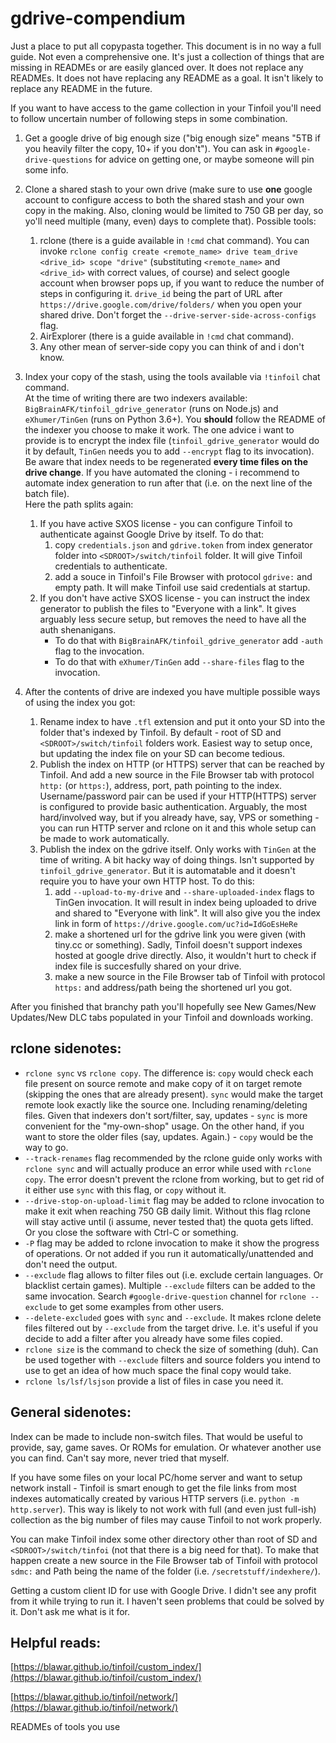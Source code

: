 # gdrive-compendium
Just a place to put all copypasta together. This document is in no way a full guide. Not even a comprehensive one. It's just a collection of things that are missing in READMEs or are easily glanced over. It does not replace any READMEs. It does not have replacing any README as a goal. It isn't likely to replace any README in the future.

If you want to have access to the game collection in your Tinfoil you'll need to follow uncertain number of following steps in some combination.

1. Get a google drive of big enough size ("big enough size" means "5TB if you heavily filter the copy, 10+ if you don't"). You can ask in `#google-drive-questions` for advice on getting one, or maybe someone will pin some info.

1. Clone a shared stash to your own drive (make sure to use **one** google account to configure access to both the shared stash and your own copy in the making. Also, cloning would be limited to 750 GB per day, so yo'll need multiple (many, even) days to complete that). Possible tools:
   1. rclone (there is a guide available in `!cmd` chat command). You can invoke `rclone config create <remote_name> drive team_drive <drive_id> scope "drive"` (substituting `<remote_name>` and `<drive_id>` with correct values, of course) and select google account when browser pops up, if you want to reduce the number of steps in configuring it. `drive_id` being the part of URL after `https://drive.google.com/drive/folders/` when you open your shared drive. Don't forget the `--drive-server-side-across-configs` flag.
   1. AirExplorer (there is a guide available in `!cmd` chat command).
   1. Any other mean of server-side copy you can think of and i don't know.

1. Index your copy of the stash, using the tools available via `!tinfoil` chat command.   
At the time of writing there are two indexers available: `BigBrainAFK/tinfoil_gdrive_generator` (runs on Node.js) and `eXhumer/TinGen` (runs on Python 3.6+). You **should** follow the README of the indexer you choose to make it work. The one advice i want to provide is to encrypt the index file (`tinfoil_gdrive_generator` would do it by default, `TinGen` needs you to add `--encrypt` flag to its invocation).   
Be aware that index needs to be regenerated **every time files on the drive change**. If you have automated the cloning - i recommend to automate index generation to run after that (i.e. on the next line of the batch file).  
Here the path splits again:
   1. If you have active SXOS license - you can configure Tinfoil to authenticate against Google Drive by itself. To do that:
      1. copy `credentials.json` and `gdrive.token` from index generator folder into `<SDROOT>/switch/tinfoil` folder. It will give Tinfoil credentials to authenticate.
      1. add a souce in Tinfoil's File Browser with protocol `gdrive:` and empty path. It will make Tinfoil use said credentials at startup.
   1. If you don't have active SXOS license - you can instruct the index generator to publish the files to "Everyone with a link". It gives arguably less secure setup, but removes the need to have all the auth shenanigans. 
      * To do that with `BigBrainAFK/tinfoil_gdrive_generator` add `-auth` flag to the invocation. 
      * To do that with `eXhumer/TinGen` add `--share-files` flag to the invocation.

1. After the contents of drive are indexed you have multiple possible ways of using the index you got:
   1. Rename index to have `.tfl` extension and put it onto your SD into the folder that's indexed by Tinfoil. By default - root of SD and `<SDROOT>/switch/tinfoil` folders work. Easiest way to setup once, but updating the index file on your SD can become tedious.
   1. Publish the index on HTTP (or HTTPS) server that can be reached by Tinfoil. And add a new source in the File Browser tab with protocol `http:` (or `https:`), address, port, path pointing to the index. Username/password pair can be used if your HTTP(HTTPS) server is configured to provide basic authentication. Arguably, the most hard/involved way, but if you already have, say, VPS or something - you can run HTTP server and rclone on it and this whole setup can be made to work automatically.
   1. Publish the index on the gdrive itself. Only works with `TinGen` at the time of writing. A bit hacky way of doing things. Isn't supported by `tinfoil_gdrive_generator`. But it is automatable and it doesn't require you to have your own HTTP host. To do this:
      1. add `--upload-to-my-drive` and `--share-uploaded-index` flags to TinGen invocation. It will result in index being uploaded to drive and shared to "Everyone with link". It will also give you the index link in form of `https://drive.google.com/uc?id=IdGoEsHeRe`
      1. make a shortened url for the gdrive link you were given (with tiny.cc or something). Sadly, Tinfoil doesn't support indexes hosted at google drive directly. Also, it wouldn't hurt to check if index file is succesfully shared on your drive.
      1. make a new source in the File Browser tab of Tinfoil with protocol `https:` and address/path being the shortened url you got.


After you finished that branchy path you'll hopefully see New Games/New Updates/New DLC tabs populated in your Tinfoil and downloads working.

## **rclone** sidenotes:
* `rclone sync` vs `rclone copy`. The difference is: `copy` would check each file present on source remote and make copy of it on target remote (skipping the ones that are already present). `sync` would make the target remote look exactly like the source one. Including renaming/deleting files. Given that indexers don't sort/filter, say, updates - `sync` is more convenient for the "my-own-shop" usage. On the other hand, if you want to store the older files (say, updates. Again.) - `copy` would be the way to go.
* `--track-renames` flag recommended by the rclone guide only works with `rclone sync` and will actually produce an error while used with `rclone copy`. The error doesn't prevent the rclone from working, but to get rid of it either use `sync` with this flag, or `copy` without it. 
* `--drive-stop-on-upload-limit` flag may be added to rclone invocation to make it exit when reaching 750 GB daily limit. Without this flag rclone will stay active until (i assume, never tested that) the quota gets lifted. Or you close the software with Ctrl-C or something.
* `-P` flag may be added to rclone invocation to make it show the progress of operations. Or not added if you run it automatically/unattended and don't need the output.
* `--exclude` flag allows to filter files out (i.e. exclude certain languages. Or blacklist certain games). Multiple `--exclude` filters can be added to the same invocation. Search `#google-drive-question` channel for `rclone --exclude` to get some examples from other users.
* `--delete-excluded` goes with `sync` and `--exclude`. It makes rclone delete files filtered out by `--exclude` from the target drive. I.e. it's useful if you decide to add a filter after you already have some files copied.
* `rclone size` is the command to check the size of something (duh). Can be used together with `--exclude` filters and source folders you intend to use to get an idea of how much space the final copy would take.
* `rclone ls/lsf/lsjson` provide a list of files in case you need it.

## General sidenotes:

Index can be made to include non-switch files. That would be useful to provide, say, game saves. Or ROMs for emulation. Or whatever another use you can find. Can't say more, never tried that myself.

If you have some files on your local PC/home server and want to setup network install - Tinfoil is smart enough to get the file links from most indexes automatically created by various HTTP servers (i.e. `python -m http.server`). This way is likely to not work with full (and even just full-ish) collection as the big number of files may cause Tinfoil to not work properly.

You can make Tinfoil index some other directory other than root of SD and `<SDROOT>/switch/tinfoi` (not that there is a big need for that). To make that happen create a new source in the File Browser tab of Tinfoil with protocol `sdmc:` and Path being the name of the folder (i.e. `/secretstuff/indexhere/`).

Getting a custom client ID for use with Google Drive. I didn't see any profit from it while trying to run it. I haven't seen problems that could be solved by it. Don't ask me what is it for.


## Helpful reads:

[https://blawar.github.io/tinfoil/custom_index/](https://blawar.github.io/tinfoil/custom_index/)

[https://blawar.github.io/tinfoil/network/](https://blawar.github.io/tinfoil/network/)

READMEs of tools you use
